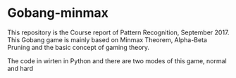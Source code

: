 # Gobang-minmax
This repository is the Course report of Pattern Recognition, September 2017.
This Gobang game is mainly based on Minmax Theorem, Alpha-Beta Pruning and the basic concept of gaming theory.

The code in wirten in Python and there are two modes of this game, normal and hard
